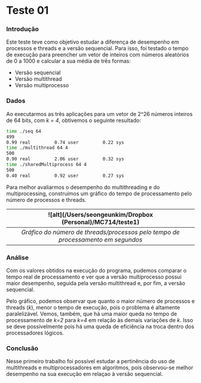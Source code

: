 # Teste 01

### Introdução
Este teste teve como objetivo estudar a diferença de desempenho em processos e threads e a versão sequencial. Para isso, foi testado o tempo de execução para preencher um vetor de inteiros com números aleatórios de 0 a 1000 e calcular a sua média de três formas:
- Versão sequencial
- Versão multithread
- Versão multiprocesso

### Dados
Ao executarmos as três aplicações para um vetor de 2^26 números inteiros de 64 bits, com _k = 4_, obtivemos o seguinte resultado:
```sh
time ./seq 64
499
0.99 real         0.74 user         0.22 sys
time ./multithread 64 4
500
0.90 real         2.06 user         0.32 sys
time ./sharedMultiprocess 64 4
500
0.40 real         0.92 user         0.27 sys
```

Para melhor avaliarmos o desempenho do multithreading e do multiprocessing, construímos um gráfico do tempo de processamento pelo número de processos e threads.

| ![alt](/Users/seongeunkim/Dropbox (Personal)/MC714/teste1) |
|:--:|
| *Gráfico do número de threads/processos pelo tempo de processamento em segundos* |

### Análise
Com os valores obtidos na execução do programa, pudemos comparar o tempo real de processamento e ver que a versão multiprocesso possui maior desempenho, seguida pela versão multithread e, por fim, a versão sequencial.

Pelo gráfico, podemos observar que quanto o maior número de processos e threads (_k_), menor o tempo de execução, pois o problema é altamente paralelizável. Vemos, também, que há uma maior queda no tempo de processamento de _k=2_ para _k=4_ em relação às demais variações de _k_. Isso se deve possivelmente pois há uma queda de eficiência na troca dentro dos processadores lógicos.

### Conclusão
Nesse primeiro trabalho foi possível estudar a pertinência do uso de multithreads e multiprocessadores em algoritmos, pois observou-se melhor desempenho na sua execução em relaçao à versão sequencial.

